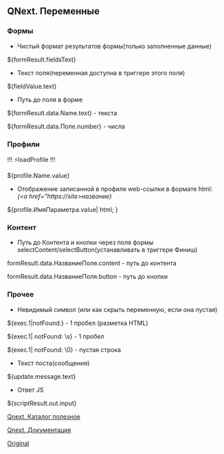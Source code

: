 ## QNext. Переменные


### Формы
* Чистый формат результатов формы(только заполненные данные)

${formResult.fieldsText} 
* Текст поля(переменная доступна в триггере этого поля) 

${fieldValue.text}
* Путь до поля в форме

${formResult.data.Name.text} - текста 

${formResult.data.Поле.number} - числа 


### Профили 

!!! ⚡️loadProfile !!!

${profile.Name.value} 
* Отображение записанной в профиле web-ссылки в формате html:
 _(<a href="https://site>название</a>)_

${profile.ИмяПараметра.value| html; } 


### Контент
* Путь до Контента и кнопки через поля формы selectContent/selectButton(устанавливать в триггере Финиш)

formResult.data.НазваниеПоля.content - путь до контента

formResult.data.НазваниеПоля.button - путь до кнопки 




### Прочее
* Невидимый символ (или как скрыть переменную, если она пустая)

${exec.1|notFound:&#8288;} - 1 пробел (разметка HTML)

${exec.1| notFound: \s} - 1 пробел

${exec.1| notFound: \0} - пустая строка
* Текст поста(сообщения) 

${update.message.text}
* Ответ JS 

${scriptResult.out.input}



[Qnext. Каталог полезное](/docs-test/ph/admin/lifehack)

[Qnext. Документация](/docs-test/ph)


  
[Original](https://telegra.ph/QNext-admin-useful-variables-06-24)